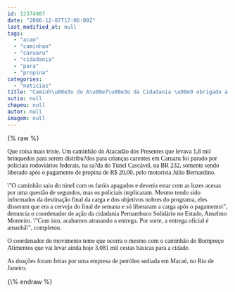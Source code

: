 ```yaml
---
id: 12374987
date: "2006-12-07T17:06:00Z"
last_modified_at: null
tags:
  - "acao"
  - "caminhao"
  - "caruaru"
  - "cidadania"
  - "para"
  - "propina"
categories:
  - "noticias"
title: "Caminh\u00e3o do A\u00e7\u00e3o da Cidadania \u00e9 obrigado a pagar propina no t\u00fanel da BR 232 para chegar em Caruaru"
sutia: null
chapeu: null
autor: null
imagem: null
---
```

{\% raw %}
<p><P><FONT face=Verdana>Que coisa mais triste. Um caminhão do Atacadão dos Presentes que levava 1,8 mil brinquedos para serem distribu?dos para crianças carentes em Caruaru foi parado por policiais rodoviários federais, na sa?da do Túnel Cascável, na BR 232, somente sendo liberado após o pagamento de propina de R$ 20,00, pelo motorista Júlio Bernardino.</FONT></P></p>
<p><P><FONT face=Verdana>\"O caminhão saiu do túnel com os faróis apagados e deveria estar com as luzes acesas por uma questão de segundos, mas os policiais implicaram. Mesmo tendo sido informados da destinação final da carga e dos objetivos nobres do programa, eles disseram que era a cerveja do final de semana e só liberaram a carga após o pagamento\", denuncia o coordenador de ação da cidadania Pernambuco Solidário no Estado, Anselmo Monteiro. \"Com isto, acabamos atrasando a entrega. Por sorte, a entrega oficial é amanhã\", completou.</FONT></P></p>
<p><P><FONT face=Verdana>O coordenador do movimento teme que ocorra o mesmo com o caminhão do Bompreço Alimentos que vai levar ainda hoje 3,081 mil cestas básicas para a cidade.</FONT></P></p>
<p><P><FONT face=Verdana>As doações foram feitas por uma empresa de petróleo sediada em Macaé, no Rio de Janeiro.</FONT></P> </p>
{\% endraw %}
